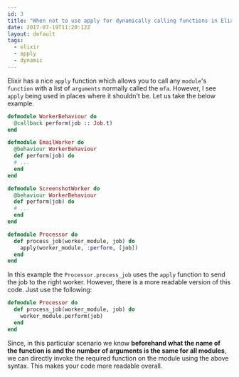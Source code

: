 ```yaml
---
id: 3
title: "When not to use apply for dynamically calling functions in Elixir"
date: 2017-07-19T11:20:12Z
layout: default
tags:
  - elixir
  - apply
  - dynamic
---
```


Elixir has a nice `apply` function which allows you to call any `module`'s `function` with a list of `arguments` normally called the `mfa`.
However, I see `apply` being used in places where it shouldn't be. Let us take the below example.

```elixir
defmodule WorkerBehaviour do
  @callback perform(job :: Job.t)
end

defmodule EmailWorker do
  @behaviour WorkerBehaviour
  def perform(job) do
  # ...
  end
end

defmodule ScreenshotWorker do
  @behaviour WorkerBehaviour
  def perform(job) do
  # ...
  end
end

defmodule Processor do
  def process_job(worker_module, job) do
    apply(worker_module, :perform, [job])
  end
end
```

In this example the `Processor.process_job` uses the `apply` function to send the job to the right worker.
However, there is a more readable version of this code. Just use the following:

```elixir
defmodule Processor do
  def process_job(worker_module, job) do
    worker_module.perform(job)
  end
end
```

Since, in this particular scenario we know **beforehand what the name of the function is and the number of arguments is the same for all modules**, we can directly
invoke the required function on the module using the above syntax. This makes your code more readable overall.
